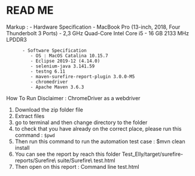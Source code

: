 # READ ME

Markup : - Hardware Specification
              - MacBook Pro (13-inch, 2018, Four Thunderbolt 3 Ports)
              -  2,3 GHz Quad-Core Intel Core i5
              - 16 GB 2133 MHz LPDDR3
             
          - Software Specification 
             - OS : MacOS Catalina 10.15.7
             - Eclipse 2019-12 (4.14.0)
             - selenium-java 3.141.59
             - testng 6.11
             - maven-surefire-report-plugin 3.0.0-M5
             - chromedriver
             - Apache Maven 3.6.3

How To Run
Disclaimer :
ChromeDriver as a webdriver
1. Download the zip folder file
2. Extract files
3. go to terminal and then change directory to the folder
4. to check that you have already on the correct place, please run this command : `$pwd`
5. Then run this command to run the automation test case : $mvn clean install
6. You can see the report by reach this folder Test_Elly/target/surefire-reports/Surefire\ suite/Surefire\ test.html 
7. Then open on this report : Command line test.html
